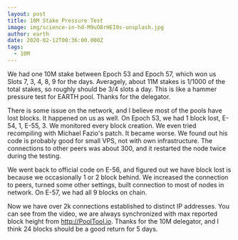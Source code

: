 ```yaml
---
layout: post
title: 10M Stake Pressure Test
image: img/science-in-hd-M9uO8rHEI0s-unsplash.jpg
author: earth
date: 2020-02-12T00:36:00.000Z
tags:
  - 10M
---
```


We had one 10M stake between Epoch 53 and Epoch 57, which won us Slots 7, 3, 4, 8, 9 for the days. 
Averagely, about 11M stakes is 1/1000 of the total stakes, so roughly should be 3/4 slots a day. 
This is like a hammer pressure test for EARTH pool. Thanks for the delegator.

There is some issue on the network, and I believe most of the pools have lost blocks. It happened on us as well. 
On Epoch 53, we had 1 block lost, E-54, 1, E-55, 3. We monitored every block creation. 
We even tried recompiling with Michael Fazio's patch. It became worse. We found out his code is probably good for
small VPS, not with own infrastructure. The connections to other peers was about 300, and it restarted the node twice
during the testing.

We went back to official code on E-56, and figured out we have block lost is because we occasionally 1 or 2 block behind. We increased the connection to peers, turned some other settings, built connection to most of nodes in network. On E-57, we had all 9 blocks  on chain.

Now we have over 2k connections established to distinct IP addresses. You can see from the video, 
we are always synchronized with max reported block height from http://PoolTool.io. Thanks for the 10M delegator, 
and I think 24 blocks should be a good return for 5 days.

